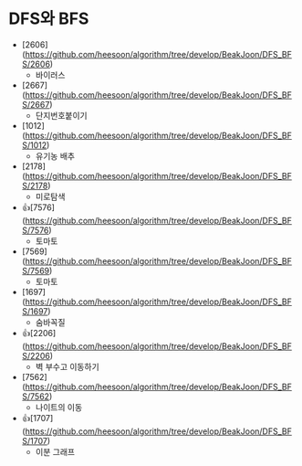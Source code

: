 DFS와 BFS
==========================================================================================
* [2606] (https://github.com/heesoon/algorithm/tree/develop/BeakJoon/DFS_BFS/2606)
  * 바이러스
* [2667] (https://github.com/heesoon/algorithm/tree/develop/BeakJoon/DFS_BFS/2667)
  * 단지번호붙이기
* [1012] (https://github.com/heesoon/algorithm/tree/develop/BeakJoon/DFS_BFS/1012)
  * 유기농 배추
* [2178] (https://github.com/heesoon/algorithm/tree/develop/BeakJoon/DFS_BFS/2178)
  * 미로탐색
* 👍[7576] (https://github.com/heesoon/algorithm/tree/develop/BeakJoon/DFS_BFS/7576)
  * 토마토
* [7569] (https://github.com/heesoon/algorithm/tree/develop/BeakJoon/DFS_BFS/7569)
  * 토마토
* [1697] (https://github.com/heesoon/algorithm/tree/develop/BeakJoon/DFS_BFS/1697)
  * 숨바꼭질
* 👍[2206] (https://github.com/heesoon/algorithm/tree/develop/BeakJoon/DFS_BFS/2206)
  * 벽 부수고 이동하기
* [7562] (https://github.com/heesoon/algorithm/tree/develop/BeakJoon/DFS_BFS/7562)
  * 나이트의 이동
* 👍[1707] (https://github.com/heesoon/algorithm/tree/develop/BeakJoon/DFS_BFS/1707)
  * 이분 그래프